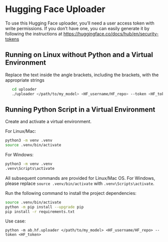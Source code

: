 # Hugging Face Uploader

To use this Hugging Face uploader, you’ll need a user access token with write permissions. If you don’t have one, you can easily generate it by following the instructions at https://huggingface.co/docs/hub/en/security-tokens

## Running on Linux without Python and a Virtual Environment

Replace the text inside the angle brackets, including the brackets, with the appropriate strings

```bash
   cd uploader
   ./uploader </path/to/my_model> <HF_username/HF_repo> --token <HF_token>
   ```

## Running Python Script in a Virtual Environment

Create and activate a virtual environment.

For Linux/Mac:
   ```bash
   python3 -m venv .venv
   source .venv/bin/activate
   ```
For Windows:
   ```bash
   python3 -m venv .venv
   .venv\Scripts\activate
   ```

All subsequent commands are provided for Linux/Mac OS. For Windows, please replace ```source .venv/bin/activate``` with ```.venv\Scripts\activate```.

Run the following command to install the project dependencies:
```bash
source .venv/bin/activate
python -m pip install --upgrade pip
pip install -r requirements.txt
```

Use case:
```
python -m ab.hf.uploader </path/to/my_model> <HF_username/HF_repo> --token <HF_token>
```

